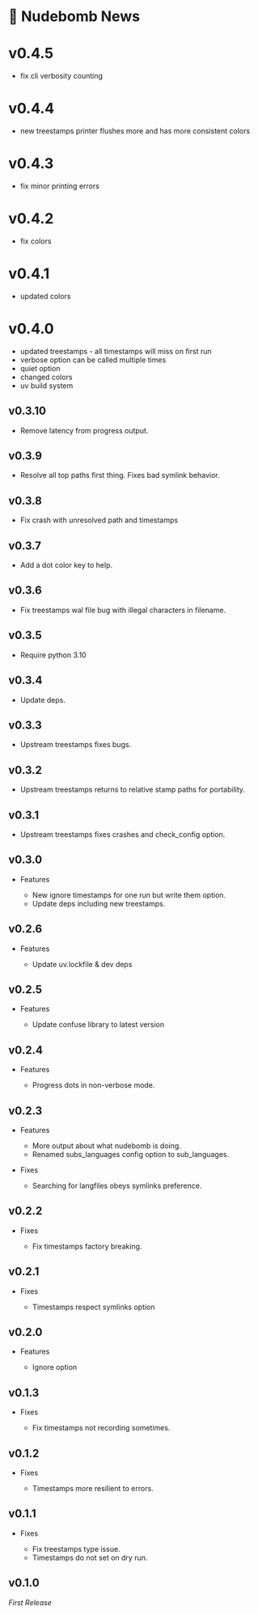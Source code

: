# 📰 Nudebomb News

# v0.4.5

- fix cli verbosity counting

# v0.4.4

- new treestamps printer flushes more and has more consistent colors

# v0.4.3

- fix minor printing errors

# v0.4.2

- fix colors

# v0.4.1

- updated colors

# v0.4.0

- updated treestamps - all timestamps will miss on first run
- verbose option can be called multiple times
- quiet option
- changed colors
- uv build system

## v0.3.10

- Remove latency from progress output.

## v0.3.9

- Resolve all top paths first thing. Fixes bad symlink behavior.

## v0.3.8

- Fix crash with unresolved path and timestamps

## v0.3.7

- Add a dot color key to help.

## v0.3.6

- Fix treestamps wal file bug with illegal characters in filename.

## v0.3.5

- Require python 3.10

## v0.3.4

- Update deps.

## v0.3.3

- Upstream treestamps fixes bugs.

## v0.3.2

- Upstream treestamps returns to relative stamp paths for portability.

## v0.3.1

- Upstream treestamps fixes crashes and check_config option.

## v0.3.0

- Features

  - New ignore timestamps for one run but write them option.
  - Update deps including new treestamps.

## v0.2.6

- Features

  - Update uv.lockfile & dev deps

## v0.2.5

- Features

  - Update confuse library to latest version

## v0.2.4

- Features

  - Progress dots in non-verbose mode.

## v0.2.3

- Features

  - More output about what nudebomb is doing.
  - Renamed subs_languages config option to sub_languages.

- Fixes

  - Searching for langfiles obeys symlinks preference.

## v0.2.2

- Fixes

  - Fix timestamps factory breaking.

## v0.2.1

- Fixes

  - Timestamps respect symlinks option

## v0.2.0

- Features

  - Ignore option

## v0.1.3

- Fixes

  - Fix timestamps not recording sometimes.

## v0.1.2

- Fixes

  - Timestamps more resilient to errors.

## v0.1.1

- Fixes

  - Fix treestamps type issue.
  - Timestamps do not set on dry run.

## v0.1.0

_First Release_
